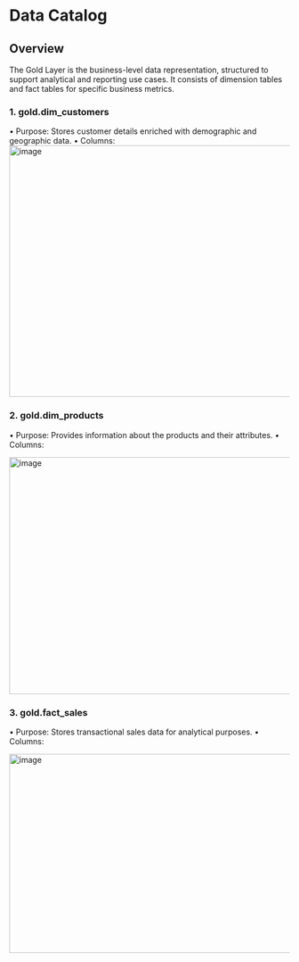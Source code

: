 # Data Catalog
## Overview
The Gold Layer is the business-level data representation, structured to support analytical and reporting use cases. It consists of dimension tables and fact tables for specific business metrics.

### 1. gold.dim_customers
•	Purpose: Stores customer details enriched with demographic and geographic data.
•	Columns:
<img width="1011" height="451" alt="image" src="https://github.com/user-attachments/assets/07c29f4f-c349-4ee5-9aa3-da7dc04e9565" />


















### 2. gold.dim_products
•	Purpose: Provides information about the products and their attributes.
•	Columns:

<img width="1147" height="425" alt="image" src="https://github.com/user-attachments/assets/19b4d18a-c1ed-48e4-9b50-3233b35d645f" />





### 3. gold.fact_sales
•	Purpose: Stores transactional sales data for analytical purposes.
•	Columns:

<img width="978" height="357" alt="image" src="https://github.com/user-attachments/assets/20d00a3e-edcc-41c3-b6b0-d9e3b4432de0" />




